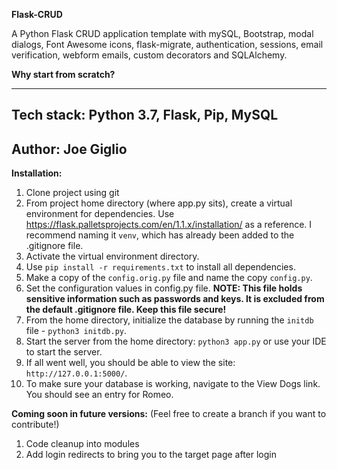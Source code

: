 **Flask-CRUD**

A Python Flask CRUD application template with mySQL, Bootstrap, modal dialogs, Font Awesome icons,
flask-migrate, authentication, sessions, email verification, webform emails, 
custom decorators and SQLAlchemy. 

__Why start from scratch?__  

---
**Tech stack:**
Python 3.7, Flask, Pip, MySQL
---
**Author:**
Joe Giglio
---

**Installation:**

1.  Clone project using git
2.  From project home directory (where app.py sits), create a virtual environment for dependencies.  Use https://flask.palletsprojects.com/en/1.1.x/installation/ as a reference.  I recommend naming it `venv`, which has already been added to the .gitignore file.  
3.  Activate the virtual environment directory.  
4.  Use `pip install -r requirements.txt` to install all dependencies. 
5.  Make a copy of the `config.orig.py` file and name the copy `config.py`.
6.  Set the configuration values in config.py file.  **NOTE:  This file holds sensitive information such
as passwords and keys.  It is excluded from the default .gitignore file.  Keep this file secure!**
7.  From the home directory, initialize the database by running the `initdb` file - `python3 initdb.py`.
8.  Start the server from the home directory: `python3 app.py` or use your IDE to start the server.
9.  If all went well, you should be able to view the site: `http://127.0.0.1:5000/`.
10.  To make sure your database is working, navigate to the View Dogs link.  You should see an entry for Romeo.

**Coming soon in future versions:**
(Feel free to create a branch if you want to contribute!)
1.  Code cleanup into modules
2.  Add login redirects to bring you to the target page after login



